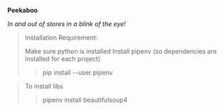 **Peekaboo**

_In and out of stores in a blink of the eye!_


>Installation Requirement:
> 
> Make sure python is installed
> Install pipenv (so dependencies are installed for each project)
>> pip install --user pipenv

>To install libs
>> pipenv install beautifulsoup4
